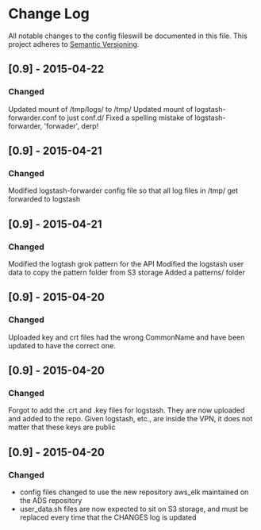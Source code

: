# Change Log
All notable changes to the config fileswill be documented in this file.
This project adheres to [Semantic Versioning](http://semver.org/).

## [0.9] - 2015-04-22
### Changed
Updated mount of /tmp/logs/ to /tmp/
Updated mount of logstash-forwarder.conf to just conf.d/
Fixed a spelling mistake of logstash-forwarder, 'forwader', derp!

## [0.9] - 2015-04-21
### Changed
Modified logstash-forwarder config file so that all log files in /tmp/ get forwarded to logstash

## [0.9] - 2015-04-21
### Changed
Modified the logtash grok pattern for the API
Modified the logstash user data to copy the pattern folder from S3 storage
Added a patterns/ folder

## [0.9] - 2015-04-20
### Changed
Uploaded key and crt files had the wrong CommonName and have been updated to have
the correct one.

## [0.9] - 2015-04-20
### Changed
Forgot to add the .crt and .key files for logstash. They are now uploaded and
added to the repo. Given logstash, etc., are inside the VPN, it does not matter
that these keys are public

## [0.9] - 2015-04-20
### Changed
- config files changed to use the new repository aws_elk maintained on the
ADS repository
- user_data.sh files are now expected to sit on S3 storage, and must be replaced
every time that the CHANGES log is updated
